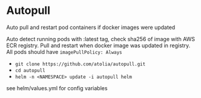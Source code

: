 # Autopull

Auto pull and restart pod containers if docker images were updated

Auto detect running pods with :latest tag, check sha256 of image with AWS ECR registry. Pull and restart when docker image was updated in registry.
All pods should have `imagePullPolicy: Always`

- `git clone https://github.com/atolia/autopull.git`
- `cd autopull`
- `helm -n <NAMESPACE> update -i autopull helm`

see helm/values.yml for config variables
